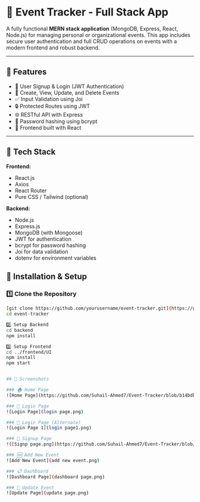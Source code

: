 # 📅 Event Tracker - Full Stack App

A fully functional **MERN stack application** (MongoDB, Express, React, Node.js) for managing personal or organizational events. This app includes secure user authentication and full CRUD operations on events with a modern frontend and robust backend.

---

## 🚀 Features

- 🔐 User Signup & Login (JWT Authentication)
- 🧾 Create, View, Update, and Delete Events
- ✅ Input Validation using Joi
- 🔒 Protected Routes using JWT
- 🌐 RESTful API with Express
- 🧠 Password hashing using bcrypt
- 🎨 Frontend built with React

---

## 🧱 Tech Stack

**Frontend:**  
- React.js  
- Axios  
- React Router  
- Pure CSS / Tailwind (optional)

**Backend:**  
- Node.js  
- Express.js  
- MongoDB (with Mongoose)  
- JWT for authentication  
- bcrypt for password hashing  
- Joi for data validation  
- dotenv for environment variables




## 🔧 Installation & Setup

### 1️⃣ Clone the Repository

```bash
[git clone https://github.com/yourusername/event-tracker.git](https://github.com/Suhail-Ahmed7/Event-Tracker)
cd event-tracker

2️⃣ Setup Backend
cd backend
npm install

3️⃣ Setup Frontend
cd ../frontend/UI
npm install
npm start


## 📸 Screenshots

### 🏠 Home Page  
![Home Page](https://github.com/Suhail-Ahmed7/Event-Tracker/blob/b14bdbf78a701f5d0e6f0732cbe8b9db366686ff/home%20page.png)

### 🔐 Login Page  
![Login Page](login page.png)

### 🔐 Login Page (Alternate)  
![Login Page 1](login page1.png)

### 🧾 Signup Page  
!([Signp page.png](https://github.com/Suhail-Ahmed7/Event-Tracker/blob/main/Signp%20page.png))

### 🆕 Add New Event  
![Add New Event](add new event.png)

### 📋 Dashboard  
![Dashboard Page](dashboard page.png)

### 🔁 Update Event  
![Update Page](update page.png)
